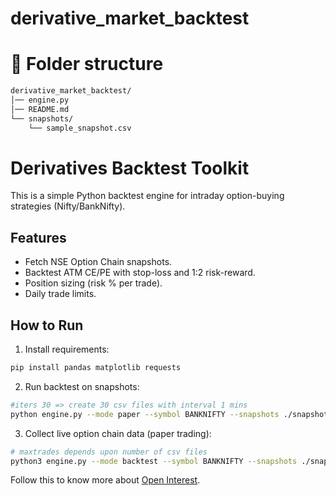 # derivative_market_backtest

# 📂 Folder structure
```markdown
derivative_market_backtest/
│── engine.py
│── README.md
└── snapshots/
    └── sample_snapshot.csv
```

# Derivatives Backtest Toolkit

This is a simple Python backtest engine for intraday option-buying strategies (Nifty/BankNifty).

## Features
- Fetch NSE Option Chain snapshots.
- Backtest ATM CE/PE with stop-loss and 1:2 risk-reward.
- Position sizing (risk % per trade).
- Daily trade limits.

## How to Run

1. Install requirements:
```bash
pip install pandas matplotlib requests
```

2. Run backtest on snapshots:
```bash
#iters 30 => create 30 csv files with interval 1 mins
python engine.py --mode paper --symbol BANKNIFTY --snapshots ./snapshots --pollsec 60 --iters 30 
```

3. Collect live option chain data (paper trading):
```bash
# maxtrades depends upon number of csv files
python3 engine.py --mode backtest --symbol BANKNIFTY --snapshots ./snapshots --side AUTO --sl 0.30 --rr 2.0 --riskpct 0.02 --maxtrades 30
```

Follow this to know more about [Open Interest](https://github.com/sangramnayak1/derivative_market_backtest/blob/master/OpenInterest.md).
